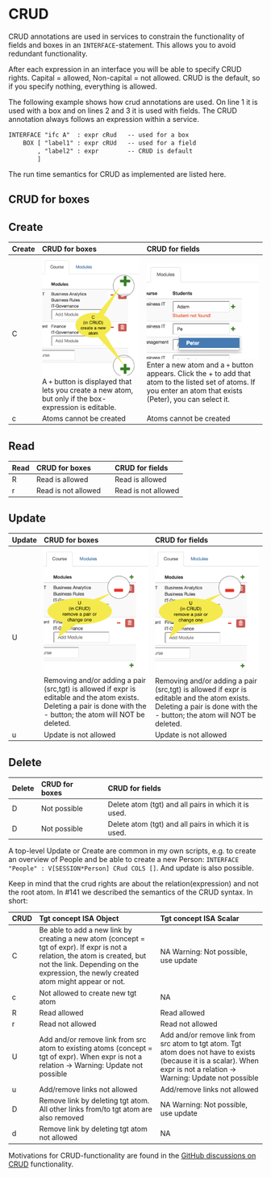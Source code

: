 # CRUD

CRUD annotations are used in services to constrain the functionality of fields and boxes in an `INTERFACE`-statement. This allows you to avoid redundant functionality.

After each expression in an interface you will be able to specify CRUD rights. Capital = allowed, Non-capital = not allowed. CRUD is the default, so if you specify nothing, everything is allowed.

The following example shows how crud annotations are used. On line 1 it is used with a box and on lines 2 and 3 it is used with fields. The CRUD annotation always follows an expression within a service.

```text
INTERFACE "ifc A"  : expr cRud   -- used for a box
    BOX [ "label1" : expr cRUd   -- used for a field
        , "label2" : expr        -- CRUD is default
        ]
```

The run time semantics for CRUD as implemented are listed here.

## CRUD for boxes

## Create

| Create | CRUD for boxes | CRUD for fields |
| :--- | :--- | :--- |
| C | ![Creating atoms is done by pressing the + button](../../.gitbook/assets/box-crud-create.png)  A `+` button is displayed that lets you create a new atom, but only if the box-expression is editable. | ![Creating atoms is done by pressing the + button](../../.gitbook/assets/create-field.png)  Enter a new atom and a `+` button appears. Click the + to add that atom to the listed set of atoms. If you enter an atom that exists \(Peter\), you can select it. |
| c | Atoms cannot be created | Atoms cannot be created |

## Read

| Read | CRUD for boxes |  | CRUD for fields |
| :--- | :--- | :--- | :--- |
| R | Read is allowed |  | Read is allowed |
| r | Read is not allowed |  | Read is not allowed |

## Update

| Update | CRUD for boxes | CRUD for fields |
| :--- | :--- | :--- |
| U | ![Deleting a pair is done with the - button](../../.gitbook/assets/box-crud-update.png) Removing and/or adding a pair \(src,tgt\) is allowed if expr is editable and the atom exists. Deleting a pair is done with the - button; the atom will NOT be deleted.| ![Deleting a pair is done with the - button](../../.gitbook/assets/field-crud-update.png) Removing and/or adding a pair \(src,tgt\) is allowed if expr is editable and the atom exists. Deleting a pair is done with the - button; the atom will NOT be deleted.|
| u | Update is not allowed | Update is not allowed |

## Delete

| Delete | CRUD for boxes |  | CRUD for fields |
| :--- | :--- | :--- | :--- |
| D | Not possible |  | Delete atom \(tgt\) and all pairs in which it is used. |
| D | Not possible |  | Delete atom \(tgt\) and all pairs in which it is used. |

A top-level Update or Create are common in my own scripts, e.g. to create an overview of People and be able to create a new Person: `INTERFACE "People" : V[SESSION*Person] CRud COLS []`. And update is also possible.

Keep in mind that the crud rights are about the relation\(expression\) and not the root atom. In \#141 we described the semantics of the CRUD syntax. In short:

| CRUD | Tgt concept ISA Object | Tgt concept ISA Scalar |
| :--- | :--- | :--- |
| C | Be able to add a new link by creating a new atom \(concept = tgt of expr\). If expr is not a relation, the atom is created, but not the link. Depending on the expression, the newly created atom might appear or not. | NA Warning: Not possible, use update |
| c | Not allowed to create new tgt atom | NA |
| R | Read allowed | Read allowed |
| r | Read not allowed | Read not allowed |
| U | Add and/or remove link from src atom to existing atoms \(concept = tgt of expr\). When expr is not a relation -&gt; Warning: Update not possible | Add and/or remove link from src atom to tgt atom. Tgt atom does not have to exists \(because it is a scalar\). When expr is not a relation -&gt; Warning: Update not possible |
| u | Add/remove links not allowed | Add/remove links not allowed |
| D | Remove link by deleting tgt atom. All other links from/to tgt atom are also removed | NA Warning: Not possible, use update |
| d | Remove link by deleting tgt atom not allowed | NA |

Motivations for CRUD-functionality are found in the [GitHub discussions on CRUD](https://github.com/AmpersandTarski/Ampersand/issues?utf8=✓&q=is%3Aissue+label%3Acrud+) functionality.
